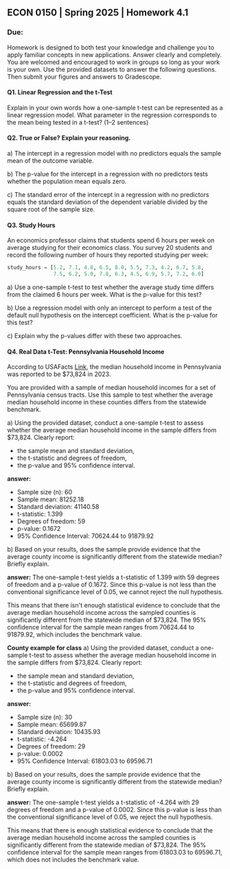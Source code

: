## ECON 0150 | Spring 2025 | Homework 4.1

### Due: 

Homework is designed to both test your knowledge and challenge you to apply familiar concepts in new applications. Answer clearly and completely. You are welcomed and encouraged to work in groups so long as your work is your own. Use the provided datasets to answer the following questions. Then submit your figures and answers to Gradescope.

#### Q1. Linear Regression and the t-Test

Explain in your own words how a one-sample t-test can be represented as a linear regression model. What parameter in the regression corresponds to the mean being tested in a t-test? (1–2 sentences)




#### Q2. True or False? Explain your reasoning.

a) The intercept in a regression model with no predictors equals the sample mean of the outcome variable.



b) The p-value for the intercept in a regression with no predictors tests whether the population mean equals zero.



c) The standard error of the intercept in a regression with no predictors equals the standard deviation of the dependent variable divided by the square root of the sample size.



#### Q3. Study Hours

An economics professor claims that students spend 6 hours per week on average studying for their economics class. You survey 20 students and record the following number of hours they reported studying per week:

```python
study_hours = [5.2, 7.1, 4.8, 6.5, 8.0, 5.5, 7.3, 4.2, 6.7, 5.8, 
               7.5, 6.2, 5.0, 7.8, 6.3, 4.5, 6.9, 5.7, 7.2, 6.0]
```

a) Use a one-sample t-test to test whether the average study time differs from the claimed 6 hours per week. What is the p-value for this test?




b) Use a regression model with only an intercept to perform a test of the default null hypothesis on the intercept coefficient. What is the p-value for this test?




c) Explain why the p-values differ with these two approaches.




#### Q4. Real Data t-Test: Pennsylvania Household Income

According to USAFacts [Link](https://usafacts.org/answers/what-is-the-income-of-a-us-household/state/pennsylvania/), the median household income in Pennsylvania was reported to be $73,824 in 2023.

You are provided with a sample of median household incomes for a set of Pennsylvania census tracts. Use this sample to test whether the average median household income in these counties differs from the statewide benchmark.

a) Using the provided dataset, conduct a one-sample t-test to assess whether the average median household income in the sample differs from $73,824. Clearly report:
- the sample mean and standard deviation,
- the t-statistic and degrees of freedom,
- the p-value and 95% confidence interval.

**answer:**
- Sample size (n): 60
- Sample mean: 81252.18 
- Standard deviation: 41140.58
- t-statistic: 1.399 
- Degrees of freedom: 59
- p-value:  0.1672  
- 95% Confidence Interval: 70624.44 to 91879.92

b) Based on your results, does the sample provide evidence that the average county income is significantly different from the statewide median? Briefly explain.

**answer:**
The one-sample t-test yields a t-statistic of  1.399  with 59 degrees of freedom and a p-value of 0.1672. Since this p-value is not less than the conventional significance level of 0.05, we cannot reject the null hypothesis.

This means that there isn't enough statistical evidence to conclude that the average median household income across the sampled counties is significantly different from the statewide median of $73,824. The 95% confidence interval for the sample mean ranges from 70624.44 to 91879.92, which includes the benchmark value.

**County example for class**
a) Using the provided dataset, conduct a one-sample t-test to assess whether the average median household income in the sample differs from $73,824. Clearly report:
- the sample mean and standard deviation,
- the t-statistic and degrees of freedom,
- the p-value and 95% confidence interval.

**answer:**
- Sample size (n): 30 
- Sample mean: 65699.87 
- Standard deviation: 10435.93 
- t-statistic: -4.264 
- Degrees of freedom: 29 
- p-value: 0.0002 
- 95% Confidence Interval: 61803.03 to 69596.71 

b) Based on your results, does the sample provide evidence that the average county income is significantly different from the statewide median? Briefly explain.

**answer:**
The one-sample t-test yields a t-statistic of -4.264 with 29 degrees of freedom and a p-value of 0.0002. Since this p-value is less than the conventional significance level of 0.05, we reject the null hypothesis.

This means that there is enough statistical evidence to conclude that the average median household income across the sampled counties is significantly different from the statewide median of $73,824. The 95% confidence interval for the sample mean ranges from 61803.03 to 69596.71, which does not includes the benchmark value.